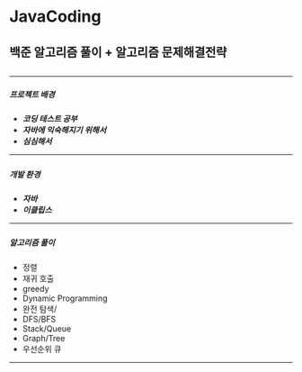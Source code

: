 # JavaCoding

<h2>백준 알고리즘 풀이 + 알고리즘 문제해결전략<h2> 
<hr>
  
<h5>프로젝트 배경<h5>
<ul>
  <li> 코딩 테스트 공부 </li>
  <li> 자바에 익숙해지기 위해서 </li>
  <li> 심심해서 </li> 
</ul>
<hr>
<h5>개발 환경<h5>
<ul>
  <li> 자바 </li>
  <li> 이클립스 </li> 
</ul>
<hr>
<h5>알고리즘 풀이</h5>
<ul>
  <li> 정렬 </li>
  <li> 재귀 호출 </li>
  <li> greedy </li>
  <li> Dynamic Programming</li>
  <li> 완전 탐색/ </li> 
  <li> DFS/BFS </li> 
  <li> Stack/Queue </li> 
  <li> Graph/Tree </li>
  <li> 우선순위 큐</li> 
</ul>
<hr>
